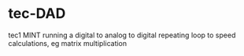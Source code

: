# tec-DAD
tec1 MINT running a digital to analog to digital repeating loop to speed calculations, eg matrix multiplication
